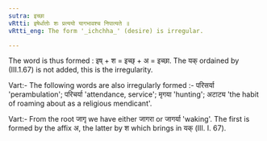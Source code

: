 ```yaml
---
sutra: इच्छा
vRtti: इषेर्धातोः शः प्रत्ययो यागभावश्च निपात्यते ॥
vRtti_eng: The form '_ichchha_' (desire) is irregular.

---
```

The word is thus formed : इष् + श = इच्छ् + अ = इच्छा. The यक् ordained by (III.1.67) is not added, this is the irregularity.

Vart:- The following words are also irregularly formed :- परिसर्या 'perambulation'; परिचर्या 'attendance, service'; मृगया 'hunting'; अटाट्य 'the habit of roaming about as a religious mendicant'.

Vart:- From the root जागृ we have either जागरा or जागर्या 'waking'. The first is formed by the affix अ, the latter by श which brings in यक् (III. I. 67).